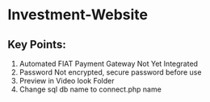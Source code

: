 # Investment-Website
<div class="container mt-5">
  <div class="row justify-content-center">
    <div class="col-md-8 bg-light p-4 rounded">
      <h2>Key Points:</h2>
      <ol>
        <li>Automated FIAT Payment Gateway Not Yet Integrated</li>
        <li class="text-danger">Password Not encrypted, secure password before use</li>
        <li>Preview in Video look Folder</li>
        <li>Change sql db name to connect.php name</li>
      </ol>
    </div>
  </div>
</div>
